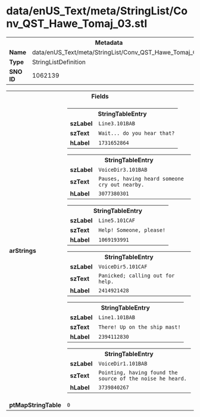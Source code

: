 <h1>data/enUS_Text/meta/StringList/Conv_QST_Hawe_Tomaj_03.stl</h1><table><tr><th colspan="100%">Metadata</th></tr><tr><td><b>Name</b></td><td>data/enUS_Text/meta/StringList/Conv_QST_Hawe_Tomaj_03.stl</td></tr><tr><td><b>Type</b></td><td>StringListDefinition</td></tr><tr><td><b>SNO ID</b></td><td>1062139</td></tr></table>

<table><tr><th colspan="100%">Fields</th></tr><tr><td><b>arStrings</b></td><td><table><tr><th colspan="100%">StringTableEntry</th></tr><tr><td><b>szLabel</b></td><td><code>Line3.101BAB</code></td></tr><tr><td><b>szText</b></td><td><code>Wait... do you hear that?</code></td></tr><tr><td><b>hLabel</b></td><td><code>1731652864</code></td></tr></table>


<table><tr><th colspan="100%">StringTableEntry</th></tr><tr><td><b>szLabel</b></td><td><code>VoiceDir3.101BAB</code></td></tr><tr><td><b>szText</b></td><td><code>Pauses, having heard someone cry out nearby.</code></td></tr><tr><td><b>hLabel</b></td><td><code>3077380301</code></td></tr></table>


<table><tr><th colspan="100%">StringTableEntry</th></tr><tr><td><b>szLabel</b></td><td><code>Line5.101CAF</code></td></tr><tr><td><b>szText</b></td><td><code>Help! Someone, please!</code></td></tr><tr><td><b>hLabel</b></td><td><code>1069193991</code></td></tr></table>


<table><tr><th colspan="100%">StringTableEntry</th></tr><tr><td><b>szLabel</b></td><td><code>VoiceDir5.101CAF</code></td></tr><tr><td><b>szText</b></td><td><code>Panicked; calling out for help.</code></td></tr><tr><td><b>hLabel</b></td><td><code>2414921428</code></td></tr></table>


<table><tr><th colspan="100%">StringTableEntry</th></tr><tr><td><b>szLabel</b></td><td><code>Line1.101BAB</code></td></tr><tr><td><b>szText</b></td><td><code>There! Up on the ship mast!</code></td></tr><tr><td><b>hLabel</b></td><td><code>2394112830</code></td></tr></table>


<table><tr><th colspan="100%">StringTableEntry</th></tr><tr><td><b>szLabel</b></td><td><code>VoiceDir1.101BAB</code></td></tr><tr><td><b>szText</b></td><td><code>Pointing, having found the source of the noise he heard.</code></td></tr><tr><td><b>hLabel</b></td><td><code>3739840267</code></td></tr></table>


</td></tr><tr><td><b>ptMapStringTable</b></td><td><code>0</code></td></tr></table>

